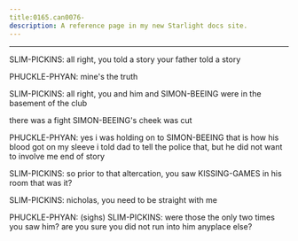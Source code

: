 ```yaml
---
title:0165.can0076-
description: A reference page in my new Starlight docs site.
---
```

----- 
SLIM-PICKINS: all right, you told a story
 your father told a story
 
PHUCKLE-PHYAN: mine's the truth
 
SLIM-PICKINS: all right, you and him and SIMON-BEEING were in the basement of the club
 
there was a fight
 SIMON-BEEING's cheek was cut
 
PHUCKLE-PHYAN: yes
 i was holding on to SIMON-BEEING
 that is how his blood got on my sleeve
 i 
told dad to tell the police that, but he did not want to involve me
 end of 
story
 
SLIM-PICKINS: so prior to that altercation, you saw KISSING-GAMES in his room
 that was 
it? 
 
SLIM-PICKINS: nicholas, you need to be straight with me
 
PHUCKLE-PHYAN: (sighs) 
SLIM-PICKINS: were those the only two times you saw him? 
 are you sure you did not 
run into him anyplace else? 
 
